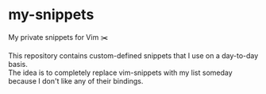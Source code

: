 # my-snippets
My private snippets for Vim ✂️

This repository contains custom-defined snippets that I use on a day-to-day basis.<br>
The idea is to completely replace vim-snippets with my list someday because I don't like any of their bindings.
